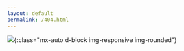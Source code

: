 ```yaml
---
layout: default
permalink: /404.html
---
```



![](https://www.mosserconstruction.com/wp-content/uploads/2016/02/404-error.png){:class="mx-auto d-block img-responsive img-rounded"}
